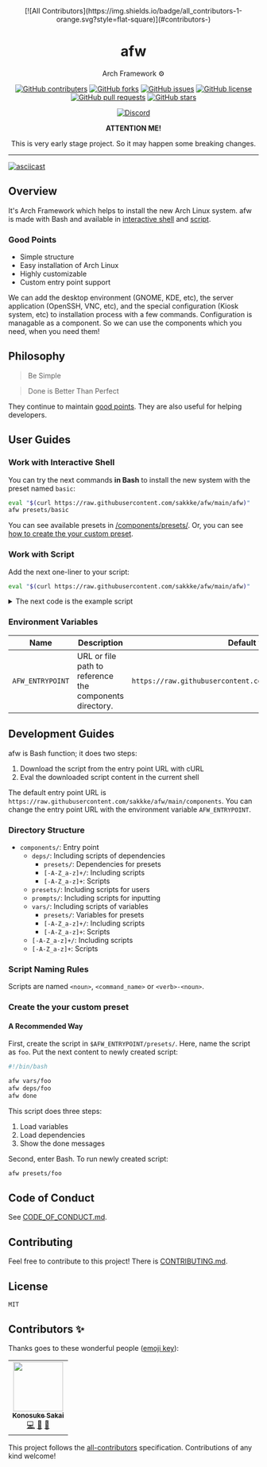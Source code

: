 <div align="center">
<!-- ALL-CONTRIBUTORS-BADGE:START - Do not remove or modify this section -->
[![All Contributors](https://img.shields.io/badge/all_contributors-1-orange.svg?style=flat-square)](#contributors-)
<!-- ALL-CONTRIBUTORS-BADGE:END -->

# afw

Arch Framework ⚙️

[![GitHub contributers](https://img.shields.io/github/contributors/sakkke/afw)]()
[![GitHub forks](https://img.shields.io/github/forks/sakkke/afw)]()
[![GitHub issues](https://img.shields.io/github/issues/sakkke/afw)]()
[![GitHub license](https://img.shields.io/github/license/sakkke/afw)]()
[![GitHub pull requests](https://img.shields.io/github/issues-pr/sakkke/afw)]()
[![GitHub stars](https://img.shields.io/github/stars/sakkke/afw)]()

[![Discord](https://img.shields.io/discord/1012345440873742436?color=%235865F2&label=Discord&logo=Discord&logoColor=%23FFF)](https://discord.gg/HYKfDBMkyq)

__ATTENTION ME!__

This is very early stage project.
So it may happen some breaking changes.

</div>

---

[![asciicast](https://asciinema.org/a/517447.svg)](https://asciinema.org/a/517447)

## Overview

It's Arch Framework which helps to install the new Arch Linux system.
afw is made with Bash and available in [interactive shell](#work-with-interactive-shell) and [script](#work-with-script).

### Good Points

- Simple structure
- Easy installation of Arch Linux
- Highly customizable
- Custom entry point support

We can add the desktop environment (GNOME, KDE, etc), the server application (OpenSSH, VNC, etc), and the special configuration (Kiosk system, etc) to installation process with a few commands.
Configuration is managable as a component.
So we can use the components which you need, when you need them!

## Philosophy

> Be Simple

> Done is Better Than Perfect

They continue to maintain [good points](#good-points).
They are also useful for helping developers.

## User Guides

### Work with Interactive Shell

You can try the next commands __in Bash__ to install the new system with the preset named `basic`:

```bash
eval "$(curl https://raw.githubusercontent.com/sakkke/afw/main/afw)"
afw presets/basic
```

You can see available presets in [/components/presets/](https://github.com/sakkke/afw/tree/main/components/presets).
Or, you can see [how to create the your custom preset](#create-the-your-custom-preset).

### Work with Script

Add the next one-liner to your script:

```bash
eval "$(curl https://raw.githubusercontent.com/sakkke/afw/main/afw)"
```

<details>
<summary>The next code is the example script</summary>

```bash
#!/bin/bash

eval "$(curl https://raw.githubusercontent.com/sakkke/afw/main/afw)"

# Device header lines
AFW_DEVICE_HEADER_LINES=(
  'label: gpt'
)

# Path to EFI file
AFW_EFI_FILE=/GRUB/grubx64.efi

# File systems
AFW_FILESYSTEMS=(
  fat32
  ext4
)

# Bootloader ID for GRUB
AFW_GRUB_BOOTLOADER_ID=GRUB

# Hostname
AFW_HOSTNAME=afw

# /etc/locale.gen
AFW_LOCALE_GEN=(
  'en_US.UTF-8 UTF-8'
)

# Mountpoints
AFW_MOUNTPOINTS=(
  2:/
  1:/boot
)

# Pacman mirrors
AFW_PACMAN_MIRRORS=(
  'https://geo.mirror.pkgbuild.com/$repo/os/$arch'
)

# Packages for the new system
AFW_PACSTRAP_PACKAGES=(
  base
  efibootmgr
  linux
  linux-firmware
  networkmanager
  grub
)

# Partitions
AFW_PARTS=(
  '1 : size=300MiB, type="EFI System"'
  '2 : type="Linux root (x86-64)"'
)

# Passwords
AFW_PASSWORDS=(
  root:afw
)

# Entrypoint for mount
AFW_ROOT=/mnt

# systemd services
AFW_SYSTEMD_SERVICES=(
  NetworkManager.service
)

# Timezone
AFW_TIMEZONE=UTC

# Users
AFW_USERS=()

# User shells
AFW_USER_SHELLS=()

# /etc/vconsole.conf
AFW_VCONSOLE_CONF=(
  KEYMAP=us
)

# Prompt for device which will be installed on the new system
if [[ -z $AFW_DEVICE ]]; then
  read -p AFW_DEVICE= AFW_DEVICE
fi

afw update-ntp
afw part
afw format
afw mount
afw pacman/update-mirrorlist
afw pacstrap
afw update-fstab
afw update-timezone
afw update-adjtime
afw update-locale_gen
afw update-locale
afw update-vconsole_conf
afw update-hostname
afw update-passwords
afw grub/install
afw grub/install-grub_cfg
afw grub/fix-bootx64_efi
afw systemd/enable-services
afw umount
```

</details>

### Environment Variables

Name | Description | Default value
--- | --- | ---
`AFW_ENTRYPOINT` | URL or file path to reference the components directory. | `https://raw.githubusercontent.com/sakkke/afw/main/components`

## Development Guides

afw is Bash function; it does two steps:

1. Download the script from the entry point URL with cURL
2. Eval the downloaded script content in the current shell

The default entry point URL is `https://raw.githubusercontent.com/sakkke/afw/main/components`.
You can change the entry point URL with the environment variable `AFW_ENTRYPOINT`.

### Directory Structure

- `components/`: Entry point
  - `deps/`: Including scripts of dependencies
    - `presets/`: Dependencies for presets
    - `[-A-Z_a-z]+/`: Including scripts
    - `[-A-Z_a-z]+`: Scripts
  - `presets/`: Including scripts for users
  - `prompts/`: Including scripts for inputting
  - `vars/`: Including scripts of variables
    - `presets/`: Variables for presets
    - `[-A-Z_a-z]+/`: Including scripts
    - `[-A-Z_a-z]+`: Scripts
  - `[-A-Z_a-z]+/`: Including scripts
  - `[-A-Z_a-z]+`: Scripts

### Script Naming Rules

Scripts are named `<noun>`, `<command_name>` or `<verb>-<noun>`.

### Create the your custom preset

#### A Recommended Way

First, create the script in `$AFW_ENTRYPOINT/presets/`.
Here, name the script as `foo`.
Put the next content to newly created script:

```bash
#!/bin/bash

afw vars/foo
afw deps/foo
afw done
```

This script does three steps:

1. Load variables
2. Load dependencies
3. Show the done messages

Second, enter Bash.
To run newly created script:

```bash
afw presets/foo
```

## Code of Conduct

See [CODE_OF_CONDUCT.md](./CODE_OF_CONDUCT.md).

## Contributing

Feel free to contribute to this project!
There is [CONTRIBUTING.md](./CONTRIBUTING.md).

## License

`MIT`

## Contributors ✨

Thanks goes to these wonderful people ([emoji key](https://allcontributors.org/docs/en/emoji-key)):

<!-- ALL-CONTRIBUTORS-LIST:START - Do not remove or modify this section -->
<!-- prettier-ignore-start -->
<!-- markdownlint-disable -->
<table>
  <tr>
    <td align="center"><a href="https://github.com/sakkke"><img src="https://avatars.githubusercontent.com/u/84666033?v=4?s=100" width="100px;" alt=""/><br /><sub><b>Konosuke Sakai</b></sub></a><br /><a href="https://github.com/sakkke/afw/commits?author=sakkke" title="Code">💻</a> <a href="https://github.com/sakkke/afw/commits?author=sakkke" title="Documentation">📖</a> <a href="#ideas-sakkke" title="Ideas, Planning, & Feedback">🤔</a></td>
  </tr>
</table>

<!-- markdownlint-restore -->
<!-- prettier-ignore-end -->

<!-- ALL-CONTRIBUTORS-LIST:END -->

This project follows the [all-contributors](https://github.com/all-contributors/all-contributors) specification. Contributions of any kind welcome!